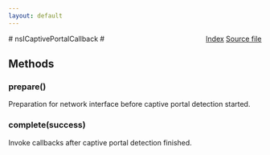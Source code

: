 ```yaml
---
layout: default
---
```

<div class='links' style='float:right'><a href="../index.html">Index</a>
<a href="http://dxr.mozilla.org/mozilla-central/source/toolkit/components/captivedetect/nsICaptivePortalDetector.idl">Source file</a>
</div>
# nsICaptivePortalCallback #

## Methods ##

### prepare() ###
  
Preparation for network interface before captive portal detection started.  
  

### complete(success) ###
  
Invoke callbacks after captive portal detection finished.  
  
